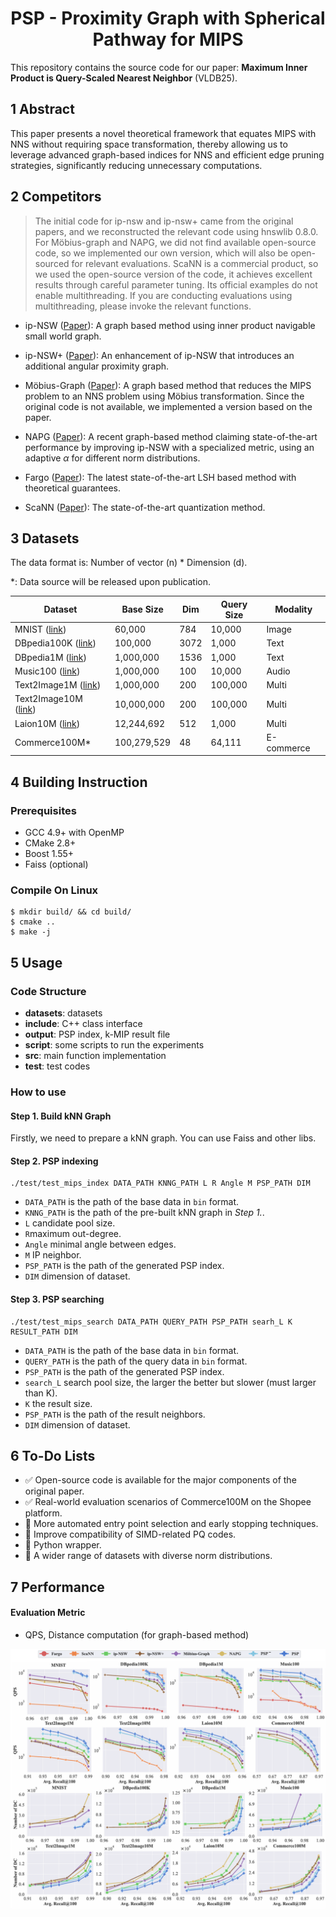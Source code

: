 <h1 align="center">PSP - Proximity Graph with Spherical Pathway for MIPS </h1> 

This repository contains the source code for our paper: **Maximum Inner Product is Query-Scaled Nearest Neighbor** (VLDB25).

## 1 Abstract

This paper presents a novel theoretical framework that equates MIPS with NNS without requiring space transformation, thereby allowing us to leverage advanced graph-based indices for NNS and efficient edge pruning strategies, significantly reducing unnecessary computations. 

## 2 Competitors
> The initial code for ip-nsw and ip-nsw+ came from the original papers, and we reconstructed the relevant code using hnswlib 0.8.0. For Möbius-graph and NAPG, we did not find available open-source code, so we implemented our own version, which will also be open-sourced for relevant evaluations. ScaNN is a commercial product, so we used the open-source version of the code, it achieves excellent results through careful parameter tuning. Its official examples do not enable multithreading. If you are conducting evaluations using multithreading, please invoke the relevant functions. 

* ip-NSW ([Paper](https://proceedings.neurips.cc/paper_files/paper/2018/file/229754d7799160502a143a72f6789927-Paper.pdf)): A graph based method using inner product navigable small world graph. 

* ip-NSW+ ([Paper](https://aaai.org/ojs/index.php/AAAI/article/view/5344/5200)): An enhancement of ip-NSW that introduces an additional angular proximity graph.
* Möbius-Graph ([Paper](https://proceedings.neurips.cc/paper/2019/file/0fd7e4f42a8b4b4ef33394d35212b13e-Paper.pdf)): A graph based method that reduces the MIPS problem to an NNS problem using Möbius transformation. Since the original code is not available, we implemented a version based on the paper.
* NAPG ([Paper](https://dl.acm.org/doi/abs/10.1145/3447548.3467412)): A recent graph-based method claiming state-of-the-art performance by improving ip-NSW with a specialized metric, using an adaptive $\alpha$ for different norm distributions.
* Fargo ([Paper](https://www.vldb.org/pvldb/vol16/p1100-zheng.pdf)): The latest state-of-the-art LSH based method with theoretical guarantees.
* ScaNN ([Paper](http://proceedings.mlr.press/v119/guo20h/guo20h.pdf)): The state-of-the-art quantization method.
## 3 Datasets

The data format is: Number of vector (n) * Dimension (d).

*: Data source will be released upon publication.

| Dataset                                                      | Base Size   | Dim  | Query Size | Modality   |
| ------------------------------------------------------------ | ----------- | ---- | ---------- | ---------- |
| MNIST ([link](https://yann.lecun.com/exdb/mnist/index.html)) | 60,000      | 784  | 10,000     | Image      |
| DBpedia100K ([link](https://huggingface.co/datasets/Qdrant/dbpedia-entities-openai3-text-embedding-3-large-3072-100K)) | 100,000     | 3072 | 1,000      | Text       |
| DBpedia1M ([link](https://huggingface.co/datasets/Qdrant/dbpedia-entities-openai3-text-embedding-3-large-1536-1M)) | 1,000,000   | 1536 | 1,000      | Text       |
| Music100 ([link](https://github.com/stanis-morozov/ip-nsw))  | 1,000,000   | 100  | 10,000     | Audio      |
| Text2Image1M ([link](https://research.yandex.com/blog/benchmarks-for-billion-scale-similarity-search)) | 1,000,000   | 200  | 100,000    | Multi      |
| Text2Image10M ([link](https://research.yandex.com/blog/benchmarks-for-billion-scale-similarity-search)) | 10,000,000  | 200  | 100,000    | Multi      |
| Laion10M ([link](https://arxiv.org/abs/2210.08402)) | 12,244,692      | 512  | 1,000      | Multi      |
| Commerce100M*                                                | 100,279,529 | 48   | 64,111     | E-commerce |

## 4 Building Instruction

### Prerequisites

- GCC 4.9+ with OpenMP
- CMake 2.8+
- Boost 1.55+
- Faiss (optional)

### Compile On Linux

```shell
$ mkdir build/ && cd build/
$ cmake ..
$ make -j
```

## 5 Usage

### Code Structure

- **datasets**: datasets
- **include**: C++ class interface
- **output**: PSP index, k-MIP result file
- **script**: some scripts to run the experiments
- **src**: main function implementation
- **test**: test codes

### How to use

#### Step 1. Build kNN Graph

Firstly, we need to prepare a kNN graph.  You can use Faiss and other libs.

#### Step 2. PSP indexing

```shell
./test/test_mips_index DATA_PATH KNNG_PATH L R Angle M PSP_PATH DIM
```

- `DATA_PATH` is the path of the base data in `bin` format.
- `KNNG_PATH` is the path of the pre-built kNN graph in *Step 1.*.
- `L` candidate pool size.
- `R`maximum out-degree.
- `Angle` minimal angle between edges.
- `M` IP neighbor.
- `PSP_PATH` is the path of the generated PSP index.
- `DIM` dimension of dataset.

#### Step 3. PSP searching

```shell
./test/test_mips_search DATA_PATH QUERY_PATH PSP_PATH searh_L K RESULT_PATH DIM
```

- `DATA_PATH` is the path of the base data in `bin` format.
- `QUERY_PATH` is the path of the query data in `bin` format.
- `PSP_PATH` is the path of the generated PSP index.
- `search_L` search pool size, the larger the better but slower (must larger than K).
- `K` the result size.
- `PSP_PATH` is the path of the result neighbors.
- `DIM` dimension of dataset.

## 6 To-Do Lists
- ✅ Open-source code is available for the major components of the original paper.
- ✅ Real-world evaluation scenarios of Commerce100M on the Shopee platform.
- 🔄 More automated entry point selection and early stopping techniques.
- 🔄 Improve compatibility of SIMD-related PQ codes.
- 🔄 Python wrapper.
- 🔄 A wider range of datasets with diverse norm distributions.
## 7 Performance

#### Evaluation Metric

- QPS, Distance computation (for graph-based method)

![evaluation](./evaluation.png)
